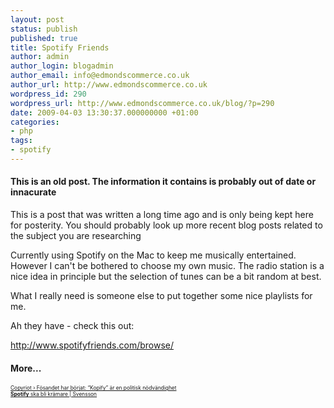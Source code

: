 ```yaml
---
layout: post
status: publish
published: true
title: Spotify Friends
author: admin
author_login: blogadmin
author_email: info@edmondscommerce.co.uk
author_url: http://www.edmondscommerce.co.uk
wordpress_id: 290
wordpress_url: http://www.edmondscommerce.co.uk/blog/?p=290
date: 2009-04-03 13:30:37.000000000 +01:00
categories:
- php
tags:
- spotify
---
```

<div class="oldpost"><h4>This is an old post. The information it contains is probably out of date or innacurate</h4>
<p>
This is a post that was written a long time ago and is only being kept here for posterity.
You should probably look up more recent blog posts related to the subject you are researching
</p>
</div>
Currently using Spotify on the Mac to keep me musically entertained. However I can't be bothered to choose my own music. The radio station is a nice idea in principle but the selection of tunes can be a bit random at best.

What I really need is someone else to put together some nice playlists for me. 

Ah they have - check this out:

<a href="http://www.spotifyfriends.com/browse/" rel="nofollow">http://www.spotifyfriends.com/browse/</a><h4>More...</h4>
			<div style="font-size: .6em;"><a href="http://copyriot.se/2009/04/03/fosandet-har-borjat-kopify-ar-en-politisk-nodvandighet/" rel="nofollow">Copyriot › Fösandet har börjat: “Kopify” är en politisk nödvändighet</a><br><a href="http://www.zaramis.nu/blog/2009/03/30/spotify-ska-bli-kramare/" rel="nofollow"><b>Spotify</b> ska bli krämare | Svensson</a><br></div>
